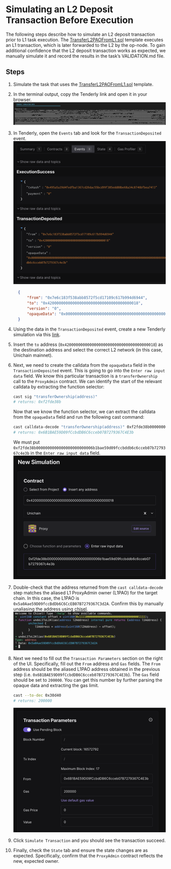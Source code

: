 # Simulating an L2 Deposit Transaction Before Execution

The following steps describe how to simulate an L2 deposit transaction prior to L1 task execution. The [TransferL2PAOFromL1.sol](../template/TransferL2PAOFromL1.sol) template executes an L1 transaction, which is later forwarded to the L2 by the op-node. To gain additional confidence that the L2 deposit transaction works as expected, we manually simulate it and record the results in the task’s VALIDATION.md file.

## Steps

1. Simulate the task that uses the [TransferL2PAOFromL1.sol](../template/TransferL2PAOFromL1.sol) template.
2. In the terminal output, copy the Tenderly link and open it in your browser.
      ![Tenderly Simulation Link](./images/tenderly-simulation-link.png)
3. In Tenderly, open the `Events` tab and look for the `TransactionDeposited` event.
      ![TransactionDeposited Event](./images/tenderly-tx-deposited-event.png)
      ```json
        {
            "from": "0x7e6c183f538abb8572f5cd17109c617b994d6944",
            "to": "0x4200000000000000000000000000000000000018",
            "version": "0",
            "opaqueData": "0x000000000000000000000000000000000000000000000000000000000000000000000000000000000000000000000000000000000000000000000000000000000000000000030d4000f2fde38b0000000000000000000000006b1bae59d09fccbddb6c6cceb07b7279367c4e3b"
        }
      ```

4. Using the data in the `TransactionDeposited` event, create a new Tenderly simulation via this [link](https://dashboard.tenderly.co/oplabs/eth-mainnet/simulator/new?block=&blockIndex=0&from=0x0000000000000000000000000000000000000000&gas=8000000&gasPrice=0&value=0&contractAddress=&headerBlockNumber=&headerTimestamp=).
5. Insert the `to` address (`0x4200000000000000000000000000000000000018`) as the destination address and select the correct L2 network (in this case, Unichain mainnet).
6. Next, we need to create the calldata from the `opaqueData` field in the `TransactionDeposited` event. This is going to go into the `Enter raw input data` field. We know this particular transaction is a `transferOwnership` call to the `ProxyAdmin` contract. We can identify the start of the relevant calldata by extracting the function selector:
    ```bash
    cast sig "transferOwnership(address)"
    # returns: 0xf2fde38b
    ```
    Now that we know the function selector, we can extract the calldata from the `opaqueData` field and run the following cast command:
    ```bash
    cast calldata-decode "transferOwnership(address)" 0xf2fde38b0000000000000000000000006b1bae59d09fccbddb6c6cceb07b7279367c4e3b
    # returns: 0x6B1BAE59D09fCcbdDB6C6cceb07B7279367C4E3b
    ```
    We must put `0xf2fde38b0000000000000000000000006b1bae59d09fccbddb6c6cceb07b7279367c4e3b` in the `Enter raw input data` field.
    ![Enter Raw Input Data](./images/tenderly-raw-input-data.png)
8. Double-check that the address returned from the `cast calldata-decode` step matches the aliased L1 ProxyAdmin owner (L1PAO) for the target chain. In this case, the L1PAO is `0x5a0Aae59D09fccBdDb6C6CcEB07B7279367C3d2A`. Confirm this by manually unaliasing the address using [chisel](https://book.getfoundry.sh/chisel/).
    ![Unalias via Chisel](./images/unalias-via-chisel.png)
9. Next we need to fill out the `Transaction Parameters` section on the right of the UI. Specifically, fill out the `From` address and `Gas` fields. The `From` address should be the aliased L1PAO address obtained in the previous step (i.e. `0x6B1BAE59D09fCcbdDB6C6cceb07B7279367C4E3b`). The `Gas` field should be set to `200000`. You can get this number by further parsing the opaque data and extracting the gas limit.
    ```bash
    cast --to-dec 0x30d40
    # returns: 200000
    ```
    ![Transaction Parameters](./images/tenderly-tx-parameters.png)

10. Click `Simulate Transaction` and you should see the transaction succeed. 
11. Finally, check the `State` tab and ensure the state changes are as expected. Specifically, confirm that the `ProxyAdmin` contract reflects the new, expected owner.
